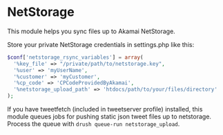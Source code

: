 NetStorage
==========

This module helps you sync files up to Akamai NetStorage.

Store your private NetStorage credentials in settings.php like this:

  ```php
  $conf['netstorage_rsync_variables'] = array(
    '%key_file' => "/private/path/to/netstorage.key",
    '%user' => 'myUserName',
    '%customer' => 'myCustomer',
    '%cp_code' => 'CPCodeProvidedByAkamai',
    '%netstorage_upload_path' => 'htdocs/path/to/your/files/directory'
  );
  ```

If you have tweetfetch (included in tweetserver profile) installed, this module queues jobs for pushing static json tweet files up to netstorage. Process the queue with `drush queue-run netstorage_upload`.
